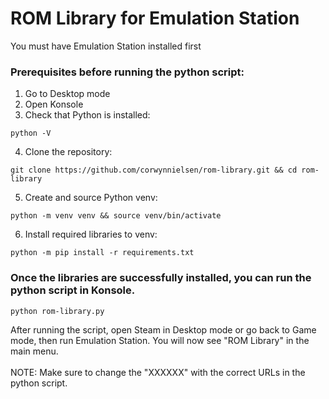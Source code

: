# ROM Library for Emulation Station

You must have Emulation Station installed first

### Prerequisites before running the python script:

1. Go to Desktop mode
2. Open Konsole
3. Check that Python is installed:

```
python -V
```

4. Clone the repository:

```
git clone https://github.com/corwynnielsen/rom-library.git && cd rom-library
```

5. Create and source Python venv:

```
python -m venv venv && source venv/bin/activate
```

6. Install required libraries to venv:

```
python -m pip install -r requirements.txt
```

### Once the libraries are successfully installed, you can run the python script in Konsole.

```
python rom-library.py
```

After running the script, open Steam in Desktop mode or go back to Game mode, then run Emulation Station. You will now see "ROM Library" in the main menu.<br />
<br />
NOTE: Make sure to change the "XXXXXX" with the correct URLs in the python script.
